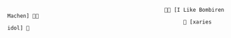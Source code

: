 



                                                      👨‍💻 [I Like Bombiren Machen] 👨‍💻 
                                                            📓 [xaries idol] 📓
